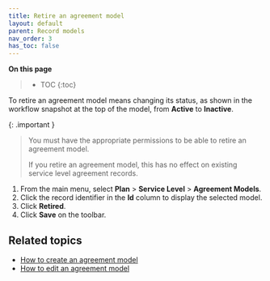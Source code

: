 ```yaml
---
title: Retire an agreement model
layout: default
parent: Record models
nav_order: 3
has_toc: false
---
```


**On this page**

> - TOC
> {:toc}

To retire an agreement model means changing its status, as shown in the workflow snapshot at the top of the model, from **Active** to **Inactive**.

{: .important }
>You must have the appropriate permissions to be able to retire an agreement model.
>
>If you retire an agreement model, this has no effect on existing service level agreement records.

1. From the main menu, select **Plan** > **Service Level** > **Agreement Models**.
2. Click the record identifier in the <b>Id</b> column to display the selected model.
3. Click **Retired**.
4. Click **Save** on the toolbar.

## Related topics ##

- [How to create an agreement model](/doc/423/25.2/createagreementmodel)
- [How to edit an agreement model](/doc/423/25.2/editagreementmodel)
